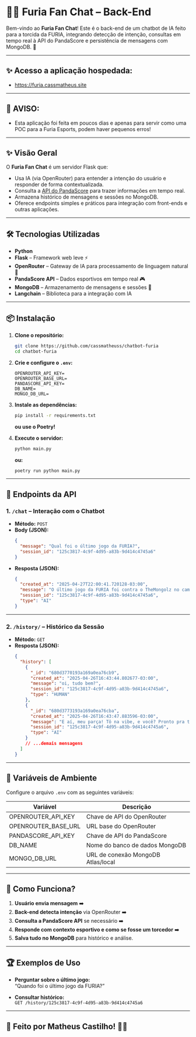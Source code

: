# 🦊🔥 Furia Fan Chat – Back-End

Bem-vindo ao **Furia Fan Chat**! Este é o back-end de um chatbot de IA feito para a torcida da FURIA, integrando detecção de intenção, consultas em tempo real à API do PandaScore e persistência de mensagens com MongoDB. 🚀

---

## ✨ Acesso a aplicação hospedada:
 - https://furia.cassmatheus.site

---

## 📣 AVISO:
 - Esta aplicação foi feita em poucos dias e apenas para servir como uma POC para a Furia Esports, podem haver pequenos erros!

---
## ✨ Visão Geral

O **Furia Fan Chat** é um servidor Flask que:

- Usa IA (via OpenRouter) para entender a intenção do usuário e responder de forma contextualizada.
- Consulta a [API do PandaScore](https://developers.pandascore.co/reference/) para trazer informações em tempo real.
- Armazena histórico de mensagens e sessões no MongoDB.
- Oferece endpoints simples e práticos para integração com front-ends e outras aplicações.

---

## 🛠️ Tecnologias Utilizadas

- **Python**
- **Flask** – Framework web leve ⚡
- **OpenRouter** – Gateway de IA para processamento de linguagem natural 🤖
- **PandaScore API** – Dados esportivos em tempo real 🎮
- **MongoDB** – Armazenamento de mensagens e sessões 💾
- **Langchain** – Biblioteca para a integração com IA
---

## 📦 Instalação

1. **Clone o repositório:**
   ```bash
   git clone https://github.com/cassmatheuss/chatbot-furia
   cd chatbot-furia
   ```

2. **Crie e configure o `.env`:**
   ```env
   OPENROUTER_API_KEY=
   OPENROUTER_BASE_URL=
   PANDASCORE_API_KEY=
   DB_NAME=
   MONGO_DB_URL=
   ```

3. **Instale as dependências:**
   ```bash
   pip install -r requirements.txt
   ```
   **ou use o Poetry!**

5. **Execute o servidor:**
   ```bash
   python main.py
   ```
   **ou:**
   ```bash
   poetry run python main.py
   ```

---

## 🚦 Endpoints da API

### 1. `/chat` – Interação com o Chatbot

- **Método:** `POST`
- **Body (JSON):**
  ```json
  {
    "message": "Qual foi o último jogo da FURIA?",
    "session_id": "125c3817-4c9f-4d95-a83b-9d414c4745a6"
  }
  ```
- **Resposta (JSON):**
  ```json
  {
    "created_at": "2025-04-27T22:00:41.720128-03:00",
    "message": "O último jogo da FURIA foi contra o TheMongolz no campeonato PGL Bucharest - Group Stage. Aqui estão os detalhes:\n\n- **Times**: FURIA x TheMongolz\n- **Vencedor**: TheMongolz\n- **Início**: 09/04/2025 às 09:55 (Horário de Brasília)\n- **Fim**: 09/04/2025 às 11:48 (Horário de Brasília)\n\nVamos torcer para que a FURIA se recupere nas próximas partidas! 🐾🔥",
    "session_id": "125c3817-4c9f-4d95-a83b-9d414c4745a6",
    "type": "AI"
  }
  ```

---

### 2. `/history/` – Histórico da Sessão

- **Método:** `GET`
- **Resposta (JSON):**
  ```json
  {
    "history": [
      {
        "_id": "680d3770193a169a0ea76cb9",
        "created_at": "2025-04-26T16:43:44.802677-03:00",
        "message": "oi, tudo bem?",
        "session_id": "125c3817-4c9f-4d95-a83b-9d414c4745a6",
        "type": "HUMAN"
      },
      {
        "_id": "680d3773193a169a0ea76cba",
        "created_at": "2025-04-26T16:43:47.883596-03:00",
        "message": "E aí, meu parça! Tô na vibe, e você? Pronto pra torcer pela FURIA e quebrar tudo no CS2? VAMO FURIA! 🦊🔥",
        "session_id": "125c3817-4c9f-4d95-a83b-9d414c4745a6",
        "type": "AI"
      }
      // ...demais mensagens
    ]
  }
  ```

---

## 🔑 Variáveis de Ambiente

Configure o arquivo `.env` com as seguintes variáveis:

| Variável               | Descrição                                           |
|------------------------|----------------------------------------------------|
| OPENROUTER_API_KEY     | Chave de API do OpenRouter                         |
| OPENROUTER_BASE_URL    | URL base do OpenRouter                             |
| PANDASCORE_API_KEY     | Chave de API do PandaScore                         |
| DB_NAME                | Nome do banco de dados MongoDB                     |
| MONGO_DB_URL           | URL de conexão MongoDB Atlas/local                 |

---

## 🧠 Como Funciona?

1. **Usuário envia mensagem** ➡️
2. **Back-end detecta intenção** via OpenRouter ➡️
3. **Consulta a PandaScore API** se necessário ➡️
4. **Responde com contexto esportivo e como se fosse um torcedor** ➡️
5. **Salva tudo no MongoDB** para histórico e análise.

---

## 🏆 Exemplos de Uso

- **Perguntar sobre o último jogo:**  
  “Quando foi o último jogo da FURIA?”

- **Consultar histórico:**  
  `GET /history/125c3817-4c9f-4d95-a83b-9d414c4745a6`

---


## 📣 Feito por Matheus Castilho! 🦊🔥
